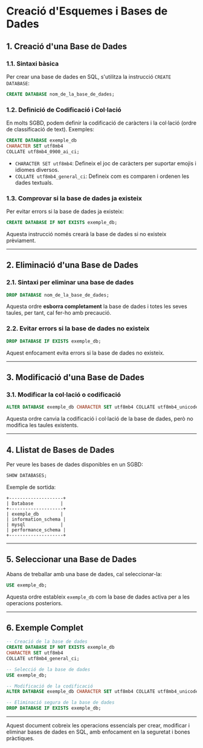 # Creació d'Esquemes i Bases de Dades

## 1. Creació d'una Base de Dades

### **1.1. Sintaxi bàsica**

Per crear una base de dades en SQL, s'utilitza la instrucció `CREATE DATABASE`:

```sql
CREATE DATABASE nom_de_la_base_de_dades;
```

### **1.2. Definició de Codificació i Col·lació**

En molts SGBD, podem definir la codificació de caràcters i la col·lació (ordre de classificació de text). Exemples:

```sql
CREATE DATABASE exemple_db
CHARACTER SET utf8mb4
COLLATE utf8mb4_0900_ai_ci;
```

- `CHARACTER SET utf8mb4`: Defineix el joc de caràcters per suportar emojis i idiomes diversos.
- `COLLATE utf8mb4_general_ci`: Defineix com es comparen i ordenen les dades textuals.

### **1.3. Comprovar si la base de dades ja existeix**

Per evitar errors si la base de dades ja existeix:

```sql
CREATE DATABASE IF NOT EXISTS exemple_db;
```

Aquesta instrucció només crearà la base de dades si no existeix prèviament.

---

## 2. Eliminació d'una Base de Dades

### **2.1. Sintaxi per eliminar una base de dades**

```sql
DROP DATABASE nom_de_la_base_de_dades;
```

Aquesta ordre **esborra completament** la base de dades i totes les seves taules, per tant, cal fer-ho amb precaució.

### **2.2. Evitar errors si la base de dades no existeix**

```sql
DROP DATABASE IF EXISTS exemple_db;
```

Aquest enfocament evita errors si la base de dades no existeix.

---

## 3. Modificació d'una Base de Dades

### **3.1. Modificar la col·lació o codificació**

```sql
ALTER DATABASE exemple_db CHARACTER SET utf8mb4 COLLATE utf8mb4_unicode_ci;
```

Aquesta ordre canvia la codificació i col·lació de la base de dades, però no modifica les taules existents.

---

## 4. Llistat de Bases de Dades

Per veure les bases de dades disponibles en un SGBD:

```sql
SHOW DATABASES;
```

Exemple de sortida:

```
+--------------------+
| Database          |
+--------------------+
| exemple_db        |
| information_schema |
| mysql             |
| performance_schema |
+--------------------+
```

---

## 5. Seleccionar una Base de Dades

Abans de treballar amb una base de dades, cal seleccionar-la:

```sql
USE exemple_db;
```

Aquesta ordre estableix `exemple_db` com la base de dades activa per a les operacions posteriors.

---

## 6. Exemple Complet

```sql
-- Creació de la base de dades
CREATE DATABASE IF NOT EXISTS exemple_db
CHARACTER SET utf8mb4
COLLATE utf8mb4_general_ci;

-- Selecció de la base de dades
USE exemple_db;

-- Modificació de la codificació
ALTER DATABASE exemple_db CHARACTER SET utf8mb4 COLLATE utf8mb4_unicode_ci;

-- Eliminació segura de la base de dades
DROP DATABASE IF EXISTS exemple_db;
```

---

Aquest document cobreix les operacions essencials per crear, modificar i eliminar bases de dades en SQL, amb enfocament en la seguretat i bones pràctiques.

